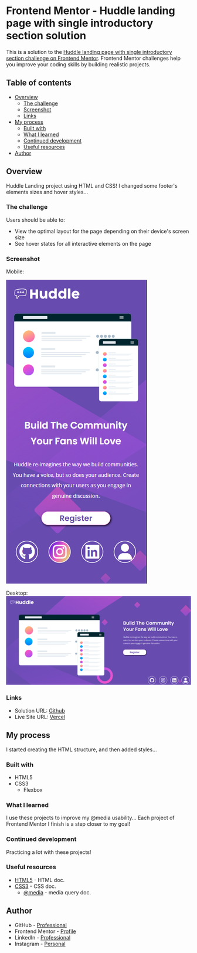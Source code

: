 # Frontend Mentor - Huddle landing page with single introductory section solution

This is a solution to the [Huddle landing page with single introductory section challenge on Frontend Mentor](https://www.frontendmentor.io/challenges/huddle-landing-page-with-a-single-introductory-section-B_2Wvxgi0). Frontend Mentor challenges help you improve your coding skills by building realistic projects. 

## Table of contents

- [Overview](#overview)
  - [The challenge](#the-challenge)
  - [Screenshot](#screenshot)
  - [Links](#links)
- [My process](#my-process)
  - [Built with](#built-with)
  - [What I learned](#what-i-learned)
  - [Continued development](#continued-development)
  - [Useful resources](#useful-resources)
- [Author](#author)

## Overview

Huddle Landing project using HTML and CSS!
I changed some footer's elements sizes and hover styles...

### The challenge

Users should be able to:

- View the optimal layout for the page depending on their device's screen size
- See hover states for all interactive elements on the page

### Screenshot
Mobile:

![Mobile](./images/screenshot/mobile-view.png)

Desktop:
![Desktop](./images/screenshot/desktop-view.png)

### Links

- Solution URL: [Github](https://github.com/ViniCellist/Frontend-Mentor-Huddle-Landing)
- Live Site URL: [Vercel](https://frontend-mentor-huddle-landing-beta.vercel.app/)

## My process

I started creating the HTML structure, and then added styles...

### Built with

- HTML5
- CSS3
  - Flexbox

### What I learned

I use these projects to improve my @media usability... Each project of Frontend Mentor I finish is a step closer to my goal!

### Continued development

Practicing a lot with these projects!

### Useful resources

- [HTML5](https://developer.mozilla.org/en-US/docs/Web/HTML) - HTML doc.
- [CSS3](https://developer.mozilla.org/en-US/docs/Web/CSS) - CSS doc.
  - [@media](https://developer.mozilla.org/pt-BR/docs/Web/CSS/CSS_media_queries/Using_media_queries) - media query doc.

## Author

- GitHub - [Professional](https://github.com/ViniCellist)
- Frontend Mentor - [Profile](https://www.frontendmentor.io/notifications)
- LinkedIn - [Professional](https://www.linkedin.com/in/viniciussouzaduarte/)
- Instagram - [Personal](https://www.instagram.com/vinicius_duartesd/)

